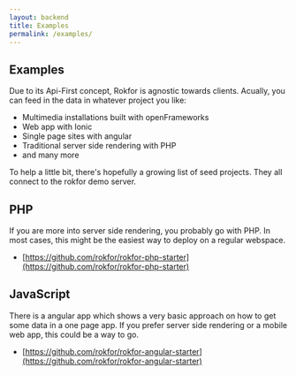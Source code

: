 ```yaml
---
layout: backend
title: Examples
permalink: /examples/
---
```


## Examples

Due to its Api-First concept, Rokfor is agnostic towards clients.
Acually, you can feed in the data in whatever project you like:

- Multimedia installations built with openFrameworks
- Web app with Ionic
- Single page sites with angular
- Traditional server side rendering with PHP
- and many more

To help a little bit, there's hopefully a growing list of seed projects. They all connect to the rokfor
demo server.

## PHP

If you are more into server side rendering, you probably go with PHP. In most cases, this might 
be the easiest way to deploy on a regular webspace.

- [https://github.com/rokfor/rokfor-php-starter](https://github.com/rokfor/rokfor-php-starter)

## JavaScript

There is a angular app which shows a very basic approach on how to get some data in a one page
app. If you prefer server side rendering or a mobile web app, this could be a way to go.

- [https://github.com/rokfor/rokfor-angular-starter](https://github.com/rokfor/rokfor-angular-starter)
